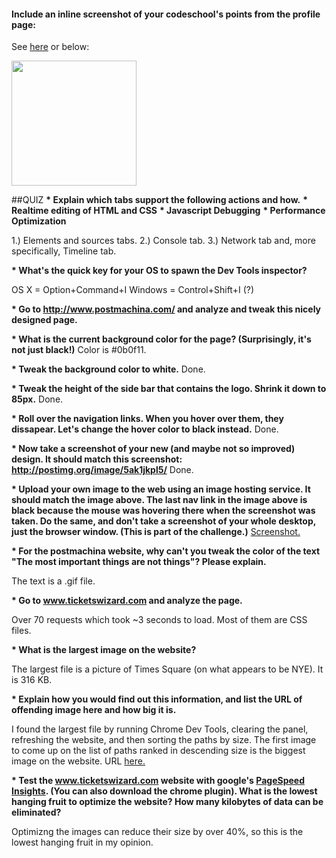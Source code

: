#### Include an inline screenshot of your codeschool's points from the profile page:

See <a href="http://austinhay.github.io/unit1_projects/images/devtools_codeschoolpoints.png">here</a> or below:

<img src="http://austinhay.github.io/unit1_projects/images/devtools_codeschoolpoints.png" height="200" width="200">

##QUIZ
<b>* Explain which tabs support the following actions and how.</b>
  <b>* Realtime editing of HTML and CSS</b>
  <b>* Javascript Debugging</b>
  <b>* Performance Optimization</b>

  1.) Elements and sources tabs.
  2.) Console tab.
  3.) Network tab and, more specifically, Timeline tab.

<b>* What's the quick key for your OS to spawn the Dev Tools inspector?</b>

OS X = Option+Command+I
Windows = Control+Shift+I (?)

<b>* Go to http://www.postmachina.com/ and analyze and tweak this nicely designed page.</b>

<b>* What is the current background color for the page?  (Surprisingly, it's not just black!)</b>
  Color is #0b0f11.

<b>* Tweak the background color to white.</b>
  Done.

<b>* Tweak the height of the side bar that contains the logo.  Shrink it down to 85px.</b>
  Done.

<b>* Roll over the navigation links.  When you hover over them, they dissapear.  Let's change the hover color to black instead.</b>
  Done.

<b>* Now take a screenshot of your new (and maybe not so improved) design.  It should match this screenshot: http://postimg.org/image/5ak1jkpl5/</b>
  Done.

<b>* Upload your own image to the web using an image hosting service.  It should match the image above. The last nav link in the image above is black because the mouse was hovering there when the screenshot was taken. Do the same, and don't take a screenshot of your whole desktop, just the browser window. (This is part of the challenge.)</b>
  <a href="https://austinhay.github.io/unit1_projects/images/dev_tools_quiz_screenshot.png">Screenshot.</a>

<b>* For the postmachina website, why can't you tweak the color of the text "The most important things are not things"?  Please explain.</b>

The text is a .gif file.

<b>* Go to www.ticketswizard.com and analyze the page.</b>

Over 70 requests which took ~3 seconds to load. Most of them are CSS files.

<b>* What is the largest image on the website?</b>

The largest file is a picture of Times Square (on what appears to be NYE). It is 316 KB.

<b>* Explain how you would find out this information, and list the URL of offending image here and how big it is.</b>

I found the largest file by running Chrome Dev Tools, clearing the panel, refreshing the website, and then sorting the paths by size. The first image to come up on the list of paths ranked in descending size is the biggest image on the website. URL <a href="http://www.ticketswizard.com/Images/Catalog/92624182-c482-4a35-8da2-4fbf2f502e94_Large_Large.png">here.</a>

<b>* Test the www.ticketswizard.com website with google's [PageSpeed Insights](http://www.ticketswizard.com/).  (You can also download the chrome plugin).  What is the lowest hanging fruit to optimize the website?  How many kilobytes of data can be eliminated?</b>

Optimizng the images can reduce their size by over 40%, so this is the lowest hanging fruit in my opinion. 


